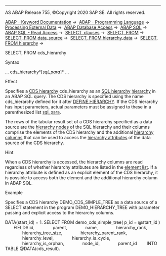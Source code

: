   

* * *

AS ABAP Release 755, ©Copyright 2020 SAP SE. All rights reserved.

[ABAP - Keyword Documentation](https://help.sap.com/doc/abapdocu_755_index_htm/7.55/en-US/abenabap.htm) →  [ABAP - Programming Language](https://help.sap.com/doc/abapdocu_755_index_htm/7.55/en-US/abenabap_reference.htm) →  [Processing External Data](https://help.sap.com/doc/abapdocu_755_index_htm/7.55/en-US/abenabap_language_external_data.htm) →  [ABAP Database Access](https://help.sap.com/doc/abapdocu_755_index_htm/7.55/en-US/abenabap_sql.htm) →  [ABAP SQL](https://help.sap.com/doc/abapdocu_755_index_htm/7.55/en-US/abenopensql.htm) →  [ABAP SQL - Read Access](https://help.sap.com/doc/abapdocu_755_index_htm/7.55/en-US/abenopen_sql_reading.htm) →  [SELECT, clauses](https://help.sap.com/doc/abapdocu_755_index_htm/7.55/en-US/abenselect_clauses.htm) →  [SELECT, FROM](https://help.sap.com/doc/abapdocu_755_index_htm/7.55/en-US/abapfrom_clause.htm) →  [SELECT, FROM data\_source](https://help.sap.com/doc/abapdocu_755_index_htm/7.55/en-US/abapselect_data_source.htm) →  [SELECT, FROM hierarchy\_data](https://help.sap.com/doc/abapdocu_755_index_htm/7.55/en-US/abenselect_hierarchy_data.htm) →  [SELECT, FROM hierarchy](https://help.sap.com/doc/abapdocu_755_index_htm/7.55/en-US/abenselect_hierarchy.htm) → 

SELECT, FROM cds\_hierarchy

Syntax

... cds\_hierarchy*\[*[sql\_para](https://help.sap.com/doc/abapdocu_755_index_htm/7.55/en-US/abenopen_sql_parameters.htm)*\]* ...

Effect

Specifies a [CDS hierarchy](https://help.sap.com/doc/abapdocu_755_index_htm/7.55/en-US/abencds_hierarchy_glosry.htm "Glossary Entry") cds\_hierarchy as an [SQL hierarchy](https://help.sap.com/doc/abapdocu_755_index_htm/7.55/en-US/abensql_hierarchy_glosry.htm "Glossary Entry") [hierarchy](https://help.sap.com/doc/abapdocu_755_index_htm/7.55/en-US/abenselect_hierarchy.htm) in an ABAP SQL query. The CDS hierarchy is specified using the name cds\_hierarchy defined for it after [DEFINE HIERARCHY](https://help.sap.com/doc/abapdocu_755_index_htm/7.55/en-US/abencds_f1_define_hierarchy.htm). If the CDS hierarchy has input parameters, actual parameters must be assigned to these in a parenthesized list [sql\_para](https://help.sap.com/doc/abapdocu_755_index_htm/7.55/en-US/abenopen_sql_parameters.htm).

The rows of the tabular result set of a CDS hierarchy specified as a data source are the [hierarchy nodes](https://help.sap.com/doc/abapdocu_755_index_htm/7.55/en-US/abenhierarchy_node_glosry.htm "Glossary Entry") of the SQL hierarchy and their columns comprise the elements of the CDS hierarchy and the additional [hierarchy columns](https://help.sap.com/doc/abapdocu_755_index_htm/7.55/en-US/abenddddl_hierarchy.htm) that can be used to access the [hierarchy attributes](https://help.sap.com/doc/abapdocu_755_index_htm/7.55/en-US/abenhierarchy_attribute_glosry.htm "Glossary Entry") of the data source of the CDS hierarchy.

Hint

When a CDS hierarchy is accessed, the hierarchy columns are read regardless of whether hierarchy attributes are listed in the [element list](https://help.sap.com/doc/abapdocu_755_index_htm/7.55/en-US/abencds_f1_hiera_element_list.htm). If a hierarchy attribute is defined as an explicit element of the CDS hierarchy, it is possible to access both the element and the additional hierarchy column in ABAP SQL.

Example

Specifies a CDS hierarchy DEMO\_CDS\_SIMPLE\_TREE as a data source of a SELECT statement in the program DEMO\_HIERARCHY\_TREE with parameter passing and explicit access to the hierarchy columns.

DATA(start\_id) = 1.
SELECT FROM demo\_cds\_simple\_tree( p\_id = @start\_id )
       FIELDS id,
              parent,
              name,
              hierarchy\_rank,
              hierarchy\_tree\_size,
              hierarchy\_parent\_rank,
              hierarchy\_level,
              hierarchy\_is\_cycle,
              hierarchy\_is\_orphan,
              node\_id,
              parent\_id
       INTO TABLE @DATA(cds\_result).